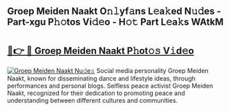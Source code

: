 ## Groep Meiden Naakt O𝚗𝚕yf𝚊ns L𝚎a𝚔ed N𝚞𝚍es - Part-xgu P𝚑𝚘tos Vi𝚍𝚎o - H𝚘𝚝 Part L𝚎a𝚔s WAtkM

# <h2><a href="http://kf5xhci.oniu.top/?m=Groep+Meiden+Naakt">🔗👉 🔴 Groep Meiden Naakt P𝚑ot𝚘𝚜 V𝚒d𝚎o</a></h2>

[![Groep Meiden Naakt Nu𝚍e𝚜](https://i.imgur.com/0qMVB7G.gif)](http://kf5xhci.oniu.top/?m=Groep+Meiden+Naakt)
Social media personality Groep Meiden Naakt, known for disseminating dance and lifestyle ideas, through performances and personal blogs. Selfless peace activist Groep Meiden Naakt, recognized for their dedication to promoting peace and understanding between different cultures and communities.  
